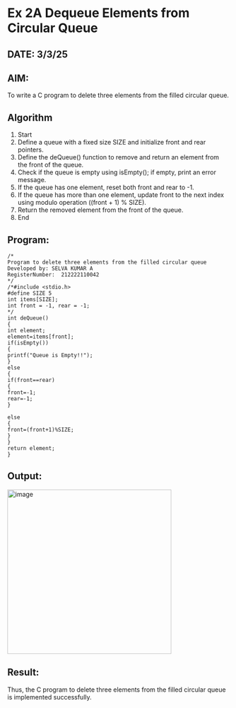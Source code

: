 # Ex 2A Dequeue Elements from Circular Queue
## DATE: 3/3/25
## AIM:
To write a C program to delete three elements from the filled circular queue.

## Algorithm
1. Start 
2. Define a queue with a fixed size SIZE and initialize front and rear pointers. 
3. Define the deQueue() function to remove and return an element from the front of the queue. 
4. Check if the queue is empty using isEmpty(); if empty, print an error message. 
5. If the queue has one element, reset both front and rear to -1. 
6. If the queue has more than one element, update front to the next index using modulo 
operation ((front + 1) % SIZE). 
7. Return the removed element from the front of the queue. 
8. End    

## Program:
```
/*
Program to delete three elements from the filled circular queue
Developed by: SELVA KUMAR A
RegisterNumber:  212222110042
*/
/*#include <stdio.h> 
#define SIZE 5 
int items[SIZE]; 
int front = -1, rear = -1; 
*/ 
int deQueue() 
{ 
int element; 
element=items[front]; 
if(isEmpty()) 
{ 
printf("Queue is Empty!!"); 
} 
else 
{ 
if(front==rear) 
{ 
front=-1; 
rear=-1; 
} 

else 
{ 
front=(front+1)%SIZE; 
} 
} 
return element; 
}
```

## Output:
<img width="371" alt="image" src="https://github.com/user-attachments/assets/3901b3be-ecfd-4d8c-ad79-2d865e442ace" />



## Result:
Thus, the C program to delete three elements from the filled circular queue is implemented successfully.
